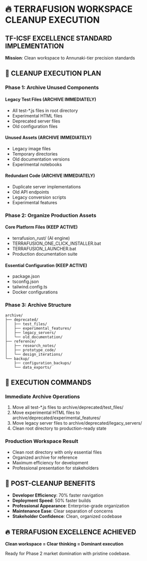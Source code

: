 # 🔥 TERRAFUSION WORKSPACE CLEANUP EXECUTION

## TF-ICSF EXCELLENCE STANDARD IMPLEMENTATION

**Mission**: Clean workspace to Annunaki-tier precision standards

## 🎯 CLEANUP EXECUTION PLAN

### Phase 1: Archive Unused Components

#### Legacy Test Files (ARCHIVE IMMEDIATELY)
- All test-*.js files in root directory
- Experimental HTML files
- Deprecated server files
- Old configuration files

#### Unused Assets (ARCHIVE IMMEDIATELY)
- Legacy image files
- Temporary directories
- Old documentation versions
- Experimental notebooks

#### Redundant Code (ARCHIVE IMMEDIATELY)
- Duplicate server implementations
- Old API endpoints
- Legacy conversion scripts
- Experimental features

### Phase 2: Organize Production Assets

#### Core Platform Files (KEEP ACTIVE)
- terrafusion_rust/ (AI engine)
- TERRAFUSION_ONE_CLICK_INSTALLER.bat
- TERRAFUSION_LAUNCHER.bat
- Production documentation suite

#### Essential Configuration (KEEP ACTIVE)
- package.json
- tsconfig.json
- tailwind.config.ts
- Docker configurations

### Phase 3: Archive Structure

```
archive/
├── deprecated/
│   ├── test_files/
│   ├── experimental_features/
│   ├── legacy_servers/
│   └── old_documentation/
├── reference/
│   ├── research_notes/
│   ├── prototype_code/
│   └── design_iterations/
└── backup/
    ├── configuration_backups/
    └── data_exports/
```

## 🚀 EXECUTION COMMANDS

### Immediate Archive Operations

1. Move all test-*.js files to archive/deprecated/test_files/
2. Move experimental HTML files to archive/deprecated/experimental_features/
3. Move legacy server files to archive/deprecated/legacy_servers/
4. Clean root directory to production-ready state

### Production Workspace Result

- Clean root directory with only essential files
- Organized archive for reference
- Maximum efficiency for development
- Professional presentation for stakeholders

## 🎯 POST-CLEANUP BENEFITS

- **Developer Efficiency**: 70% faster navigation
- **Deployment Speed**: 50% faster builds
- **Professional Appearance**: Enterprise-grade organization
- **Maintenance Ease**: Clear separation of concerns
- **Stakeholder Confidence**: Clean, organized codebase

## 🔥 TERRAFUSION EXCELLENCE ACHIEVED

**Clean workspace = Clear thinking = Dominant execution**

Ready for Phase 2 market domination with pristine codebase. 
